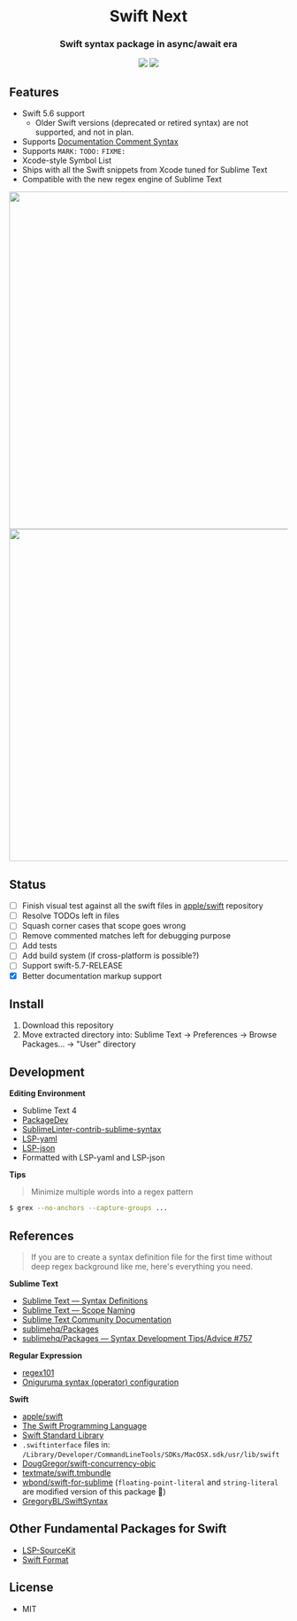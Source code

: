 
<h1 align="center">Swift Next</h1>
<h3 align="center">Swift syntax package in async/await era</h3>

<p align="center">
    <img src="https://img.shields.io/badge/Swift%20-5.6+-orange.svg"></img>
    <img src="https://img.shields.io/badge/Sublime%20Text-4+-green.svg"></img>
</p>

## Features

- Swift 5.6 support
    - Older Swift versions (deprecated or retired syntax) are not supported, and not in plan.
- Supports [Documentation Comment Syntax](https://github.com/apple/swift/blob/main/docs/DocumentationComments.md)
- Supports `MARK:` `TODO:` `FIXME:`
- Xcode-style Symbol List
- Ships with all the Swift snippets from Xcode tuned for Sublime Text
- Compatible with the new regex engine of Sublime Text

<img width="610" src="https://user-images.githubusercontent.com/10491362/174356891-ca7d6254-3a94-4a66-a65e-9a6ce261d0e4.png">
<img width="600" src="https://user-images.githubusercontent.com/10491362/174356902-3461b350-bfed-41fa-89e1-7a5d58a29362.png">

## Status

- [ ] Finish visual test against all the swift files in [apple/swift](https://github.com/apple/swift) repository
- [ ] Resolve TODOs left in files
- [ ] Squash corner cases that scope goes wrong
- [ ] Remove commented matches left for debugging purpose
- [ ] Add tests
- [ ] Add build system (if cross-platform is possible?)
- [ ] Support swift-5.7-RELEASE
- [x] Better documentation markup support

## Install

1. Download this repository
2. Move extracted directory into: Sublime Text → Preferences → Browse Packages... → "User" directory

## Development

**Editing Environment**

- Sublime Text 4
- [PackageDev](https://github.com/SublimeText/PackageDev)
- [SublimeLinter-contrib-sublime-syntax](https://github.com/FichteFoll/SublimeLinter-contrib-sublime-syntax)
- [LSP-yaml](https://github.com/sublimelsp/LSP-yaml)
- [LSP-json](https://github.com/sublimelsp/LSP-json)
- Formatted with LSP-yaml and LSP-json

**Tips**

> Minimize multiple words into a regex pattern

```sh
$ grex --no-anchors --capture-groups ...
```

## References

> If you are to create a syntax definition file for the first time without deep regex background like me, here's everything you need.

**Sublime Text**

- [Sublime Text — Syntax Definitions](https://www.sublimetext.com/docs/syntax.html)
- [Sublime Text — Scope Naming](https://www.sublimetext.com/docs/scope_naming.html)
- [Sublime Text Community Documentation](https://docs.sublimetext.io/)
- [sublimehq/Packages](https://github.com/sublimehq/Packages)
- [sublimehq/Packages — Syntax Development Tips/Advice #757](https://github.com/sublimehq/Packages/issues/757)

**Regular Expression**

- [regex101](https://regex101.com/)
- [Oniguruma syntax (operator) configuration](https://github.com/kkos/oniguruma/blob/master/doc/SYNTAX.md)

**Swift**

- [apple/swift](https://github.com/apple/swift)
- [The Swift Programming Language](https://docs.swift.org/swift-book/ReferenceManual/zzSummaryOfTheGrammar.html)
- [Swift Standard Library](https://developer.apple.com/documentation/swift/swift_standard_library)
- `.swiftinterface` files in: `/Library/Developer/CommandLineTools/SDKs/MacOSX.sdk/usr/lib/swift`
- [DougGregor/swift-concurrency-objc](https://github.com/DougGregor/swift-concurrency-objc)
- [textmate/swift.tmbundle](https://github.com/textmate/swift.tmbundle)
- [wbond/swift-for-sublime](https://github.com/wbond/swift-for-sublime) (`floating-point-literal` and `string-literal` are modified version of this package 🙏)
- [GregoryBL/SwiftSyntax](https://github.com/GregoryBL/SwiftSyntax)

## Other Fundamental Packages for Swift

- [LSP-SourceKit](https://github.com/sublimelsp/LSP-SourceKit)
- [Swift Format](https://github.com/aerobounce/Sublime-Swift-Format)

## License

- MIT
